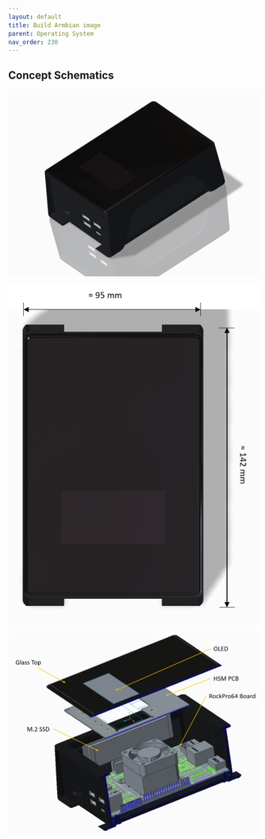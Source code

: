 ```yaml
---
layout: default
title: Build Armbian image
parent: Operating System
nav_order: 230
---
```

## Concept Schematics

![BitBox Base 1](Base_render_angle_1.png "Concept Render of BitBox Base")

![BitBox Base 2](Base_render_top_dimensions_1.PNG "Concept Render of BitBox Base - top view")

![BitBox Base 3](base_section_explode_angle_1.PNG "Concept Render of BitBox Base - exploded section view")